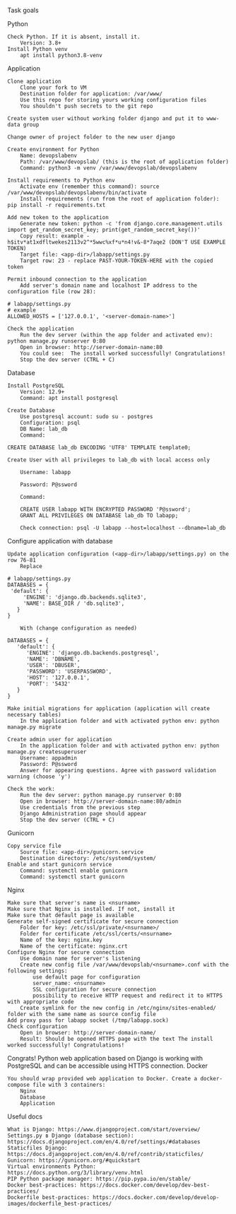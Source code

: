 Task goals

Python

    Check Python. If it is absent, install it.
        Version: 3.8+
    Install Python venv
        apt install python3.8-venv

Application

    Clone application
        Clone your fork to VM
        Destination folder for application: /var/www/
        Use this repo for storing yours working configuration files
        You shouldn't push secrets to the git repo

    Create system user without working folder django and put it to www-data group

    Change owner of project folder to the new user django

    Create environment for Python
        Name: devopslabenv
        Path: /var/www/devopslab/ (this is the root of application folder)
        Command: python3 -m venv /var/www/devopslab/devopslabenv

    Install requirements to Python env
        Activate env (remember this command): source /var/www/devopslab/devopslabenv/bin/activate
        Install requirements (run from the root of application folder): pip install -r requirements.txt

    Add new token to the application
        Generate new token: python -c 'from django.core.management.utils import get_random_secret_key; print(get_random_secret_key())'
        Copy result: example - h$itv*at1xdfltwekes2113v2^*5wwc%xf*u*n4!v&-8*7aqe2 (DON'T USE EXAMPLE TOKEN)
        Target file: <app-dir>/labapp/settings.py
        Target row: 23 - replace PAST-YOUR-TOKEN-HERE with the copied token

    Permit inbound connection to the application
        Add server's domain name and localhost IP address to the configuration file (row 28):

    # labapp/settings.py
    # example
    ALLOWED_HOSTS = ['127.0.0.1', '<server-domain-name>']

    Check the application
        Run the dev server (within the app folder and activated env): python manage.py runserver 0:80
        Open in browser: http://server-domain-name:80
        You could see:  The install worked successfully! Congratulations!
        Stop the dev server (CTRL + C)

Database

    Install PostgreSQL
        Version: 12.9+
        Command: apt install postgresql

    Create Database
        Use postgresql account: sudo su - postgres
        Configuration: psql
        DB Name: lab_db
        Command:

    CREATE DATABASE lab_db ENCODING 'UTF8' TEMPLATE template0;

    Create User with all privileges to lab_db with local access only

        Username: labapp

        Password: P@ssword

        Command:

        CREATE USER labapp WITH ENCRYPTED PASSWORD 'P@ssword';
        GRANT ALL PRIVILEGES ON DATABASE lab_db TO labapp;

        Check connection: psql -U labapp --host=localhost --dbname=lab_db

Configure application with database

    Update application configuration (<app-dir>/labapp/settings.py) on the row 76-81
        Replace

    # labapp/settings.py
    DATABASES = {
     'default': {
         'ENGINE': 'django.db.backends.sqlite3',
         'NAME': BASE_DIR / 'db.sqlite3',
       }
    }

        With (change configuration as needed)

    DATABASES = {
       'default': {
          'ENGINE': 'django.db.backends.postgresql',
          'NAME': 'DBNAME',
          'USER': 'DBUSER',
          'PASSWORD': 'USERPASSWORD',
          'HOST': '127.0.0.1',
          'PORT': '5432'
       }
    }

    Make initial migrations for application (application will create necessary tables)
        In the application folder and with activated python env: python manage.py migrate

    Create admin user for application
        In the application folder and with activated python env: python manage.py createsuperuser
        Username: appadmin
        Password: P@ssword
        Answer for appearing questions. Agree with password validation warning (choose 'y')

    Check the work:
        Run the dev server: python manage.py runserver 0:80
        Open in browser: http://server-domain-name:80/admin
        Use credentials from the previous step
        Django Administration page should appear
        Stop the dev server (CTRL + C)

Gunicorn

    Copy service file
        Source file: <app-dir>/gunicorn.service
        Destination directory: /etc/systemd/system/
    Enable and start gunicorn service
        Command: systemctl enable gunicorn
        Command: systemctl start gunicorn

Nginx

    Make sure that server's name is <nsurname>
    Make sure that Nginx is installed. If not, install it
    Make sure that default page is available
    Generate self-signed certificate for secure connection
        Folder for key: /etc/ssl/private/<nsurname>/
        Folder for certificate /etc/ssl/certs/<nsurname>
        Name of the key: nginx.key
        Name of the certificate: nginx.crt
    Configure Nginx for secure connection
        Use domain name for server's listening
        Create new config file /var/www/devopslab/<nsurname>.conf with the following settings:
            use default page for configuration
            server_name: <nsurname>
            SSL configuration for secure connection
            possibility to receive HTTP request and redirect it to HTTPS with appropriate code
        Create symlink for the new config in /etc/nginx/sites-enabled/ folder with the same name as source config file
    Add proxy pass for labapp socket (/tmp/labapp.sock)
    Check configuration
        Open in browser: http://server-domain-name/
        Result: Should be opened HTTPS page with the text The install worked successfully! Congratulations!

Congrats! Python web application based on Django is working with PostgreSQL and can be accessible using HTTPS connection.
Docker

    You should wrap provided web application to Docker. Create a docker-compose file with 3 containers:
        Nginx
        Database
        Application



Useful docs

    What is Django: https://www.djangoproject.com/start/overview/
    Settings.py в Django (database section): https://docs.djangoproject.com/en/4.0/ref/settings/#databases
    Staticfiles Django: https://docs.djangoproject.com/en/4.0/ref/contrib/staticfiles/
    Gunicorn: https://gunicorn.org/#quickstart
    Virtual environments Python: https://docs.python.org/3/library/venv.html
    PIP Python package manager: https://pip.pypa.io/en/stable/
    Docker best-practices: https://docs.docker.com/develop/dev-best-practices/
    Dockerfile best-practices: https://docs.docker.com/develop/develop-images/dockerfile_best-practices/
